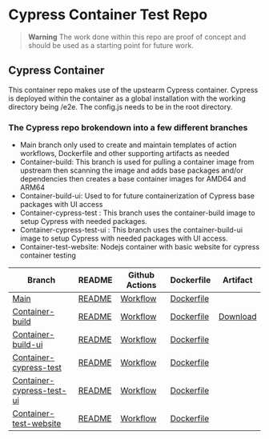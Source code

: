 # Cypress Container Test Repo

> **Warning**
> The work done within this repo are proof of concept and should be used as a starting point for future work.

## Cypress Container
This container repo makes use of the upstearm Cypress container. Cypress is deployed within the container as a global installation with the working directory being /e2e. The config.js needs to be in the root directory.

### The Cypress repo brokendown into a few different branches
- Main branch only used to create and maintain templates of action workflows, Dockerfile and other supporting artifacts as needed 
- Container-build: This branch is used for pulling a container image from upstream then scanning the image and adds base packages and/or dependencies then creates a base container images for AMD64 and ARM64
- Container-build-ui: Used to for future containerization of Cypress base packages with UI access
- Container-cypress-test : This branch uses the container-build image to setup Cypress with needed packages.
- Container-cypress-test-ui : This branch uses the container-build-ui image to setup Cypress with needed packages with UI access.
- Container-test-website: Nodejs container with basic website for cypress container testing

| Branch | README | Github Actions | Dockerfile | Artifact |
| ------ | ------ | ------ | ------ | ------ |
| [Main]() | [README]() | [Workflow]() | [Dockerfile]() |
| [Container-build]() | [README]() | [Workflow]() | [Dockerfile]() | [Download]() |
| [Container-build-ui]() | [README]() | [Workflow]() | [Dockerfile]() |
| [Container-cypress-test]() | [README]() | [Workflow]() | [Dockerfile]() |
| [Container-cypress-test-ui]() | [README]() | [Workflow]() | [Dockerfile]() |
| [Container-test-website]() | [README]() | [Workflow]() | [Dockerfile]() |
